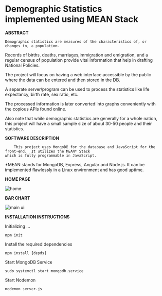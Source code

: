 # Demographic Statistics implemented using MEAN Stack 

**ABSTRACT**

	Demographic statistics are measures of the characteristics of, or changes to, a population.

Records of births, deaths, marriages,immigration and emigration, and a regular census of population provide vital information that help in drafting National Policies.

The project will focus on having a web interface accessible by the public where the data can be entered and then stored in the DB.

A separate server/program can be used to process the statistics like life expectancy, birth rate, sex ratio, etc.

The processed information is later converted into graphs conveniently with the copious APIs found online.

Also note that while demographic statistics are generally for a whole nation, this project will have a small sample size of about 30-50 people and their statistics.


**SOFTWARE DESCRIPTION**

		This project uses MongoDB for the database and JavaScript for the front-end.  It utilizes the MEAN* Stack
    which is fully programmable in JavaScript.

*MEAN stands for MongoDB, Express, Angular and Node.js. It can be implemented flawlessly in a Linux environment and has good uptime.


**HOME PAGE**


![home](https://user-images.githubusercontent.com/17880433/47487621-67848c00-d860-11e8-9e3c-b2fb8e99cd43.png)


**BAR CHART**


![main ui](https://user-images.githubusercontent.com/17880433/47487715-93a00d00-d860-11e8-9e8f-231984b818f3.png)


**INSTALLATION INSTRUCTIONS**

Initializing ...

	npm init
	
Install the required dependencies

	npm install [depds]
	
Start MongoDB Service
	
	sudo systemctl start mongodb.service
	
Start Nodemon
	
	nodemon server.js
	
